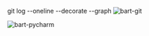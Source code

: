 git log --oneline --decorate --graph
![bart-git](https://user-images.githubusercontent.com/11368672/32067533-6f1605b2-ba38-11e7-8788-1d2e648c7d1f.png)

![bart-pycharm](https://user-images.githubusercontent.com/11368672/32067550-7ea8a520-ba38-11e7-9790-ac565a89f199.png)


